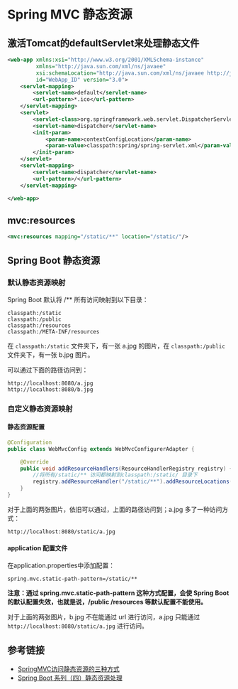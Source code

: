 # Spring MVC 静态资源

## 激活Tomcat的defaultServlet来处理静态文件
```xml
<web-app xmlns:xsi="http://www.w3.org/2001/XMLSchema-instance"
         xmlns="http://java.sun.com/xml/ns/javaee"
         xsi:schemaLocation="http://java.sun.com/xml/ns/javaee http://java.sun.com/xml/ns/javaee/web-app_3_0.xsd"
         id="WebApp_ID" version="3.0">
    <servlet-mapping>
        <servlet-name>default</servlet-name>
        <url-pattern>*.ico</url-pattern>
    </servlet-mapping>
    <servlet>
        <servlet-class>org.springframework.web.servlet.DispatcherServlet</servlet-class>
        <servlet-name>dispatcher</servlet-name>
        <init-param>
            <param-name>contextConfigLocation</param-name>
            <param-value>classpath:spring/spring-servlet.xml</param-value>
        </init-param>
    </servlet>
    <servlet-mapping>
        <servlet-name>dispatcher</servlet-name>
        <url-pattern>/</url-pattern>
    </servlet-mapping>

</web-app>
```

## mvc:resources
```xml
<mvc:resources mapping="/static/**" location="/static/"/>
```

## Spring Boot 静态资源

### 默认静态资源映射

Spring Boot 默认将 /** 所有访问映射到以下目录：

```
classpath:/static
classpath:/public
classpath:/resources
classpath:/META-INF/resources
```
在 `classpath:/static` 文件夹下，有一张 a.jpg 的图片，在 `classpath:/public` 文件夹下，有一张 b.jpg 图片。

可以通过下面的路径访问到：
```
http://localhost:8080/a.jpg
http://localhost:8080/b.jpg
```

### 自定义静态资源映射

#### 静态资源配置

```java
@Configuration
public class WebMvcConfig extends WebMvcConfigurerAdapter {

    @Override
    public void addResourceHandlers(ResourceHandlerRegistry registry) {
        //将所有/static/** 访问都映射到classpath:/static/ 目录下
        registry.addResourceHandler("/static/**").addResourceLocations("classpath:/static/");
    }
}
```

对于上面的两张图片，依旧可以通过，上面的路径访问到；a.jpg 多了一种访问方式：

```
http://localhost:8080/static/a.jpg
```

#### application 配置文件

在application.properties中添加配置：

```
spring.mvc.static-path-pattern=/static/**
```

**注意：通过 spring.mvc.static-path-pattern 这种方式配置，会使 Spring Boot 的默认配置失效，也就是说，/public /resources 等默认配置不能使用。**

对于上面的两张图片，b.jpg 不在能通过 url 进行访问，a.jpg 只能通过 `http://localhost:8080/static/a.jpg` 进行访问。


## 参考链接
- [SpringMVC访问静态资源的三种方式](http://blog.163.com/koko_qiang/blog/static/207213184201382091154584/)
- [Spring Boot 系列（四）静态资源处理](https://www.cnblogs.com/magicalSam/p/7189476.html)
